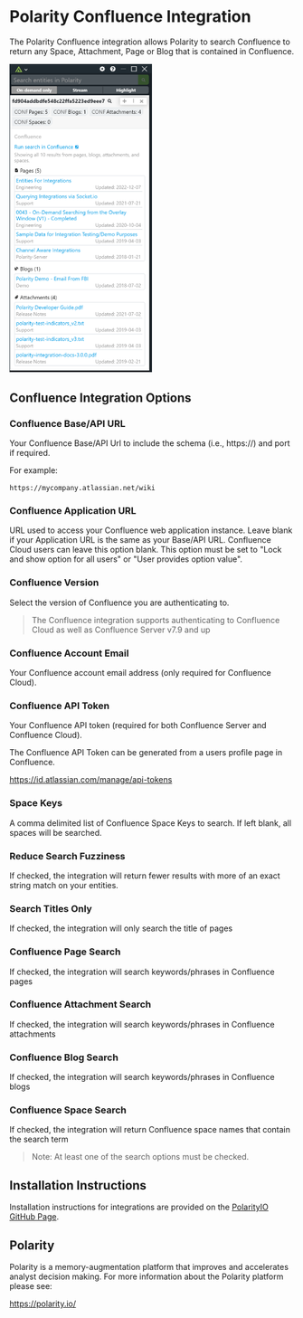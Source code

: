 # Polarity Confluence Integration

The Polarity Confluence integration allows Polarity to search Confluence to return any Space, Attachment, Page or Blog that is contained in Confluence.

<img src="images/overlay.png" width="50%">

## Confluence Integration Options

### Confluence Base/API URL

Your Confluence Base/API Url to include the schema (i.e., https://) and port if required.

For example:

```
https://mycompany.atlassian.net/wiki
```

### Confluence Application URL

URL used to access your Confluence web application instance. Leave blank if your Application URL is the same as your Base/API URL.  Confluence Cloud users can leave this option blank. This option must be set to "Lock and show option for all users" or "User provides option value".

### Confluence Version

Select the version of Confluence you are authenticating to.

> The Confluence integration supports authenticating to Confluence Cloud as well as Confluence Server v7.9 and up

### Confluence Account Email

Your Confluence account email address (only required for Confluence Cloud).

### Confluence API Token

Your Confluence API token (required for both Confluence Server and Confluence Cloud).  

The Confluence API Token can be generated from a users profile page in Confluence.

https://id.atlassian.com/manage/api-tokens

### Space Keys

A comma delimited list of Confluence Space Keys to search.  If left blank, all spaces will be searched.

### Reduce Search Fuzziness

If checked, the integration will return fewer results with more of an exact string match on your entities.

### Search Titles Only

If checked, the integration will only search the title of pages

### Confluence Page Search

If checked, the integration will search keywords/phrases in Confluence pages

### Confluence Attachment Search

If checked, the integration will search keywords/phrases in Confluence attachments

### Confluence Blog Search

If checked, the integration will search keywords/phrases in Confluence blogs

### Confluence Space Search

If checked, the integration will return Confluence space names that contain the search term

> Note: At least one of the search options must be checked.

## Installation Instructions

Installation instructions for integrations are provided on the [PolarityIO GitHub Page](https://polarityio.github.io/).

## Polarity

Polarity is a memory-augmentation platform that improves and accelerates analyst decision making.  For more information about the Polarity platform please see:

https://polarity.io/

